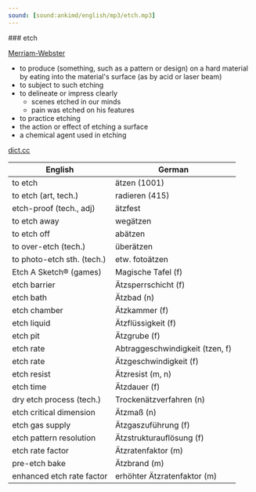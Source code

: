 ```yaml
---
sound: [sound:ankimd/english/mp3/etch.mp3]
---
```


\### etch

[Merriam-Webster](https://www.merriam-webster.com/dictionary/etch)

- to produce (something, such as a pattern or design) on a hard material by eating into the material's surface (as by acid or laser beam)
- to subject to such etching
- to delineate or impress clearly
    - scenes etched in our minds
    - pain was etched on his features
- to practice etching
- the action or effect of etching a surface
- a chemical agent used in etching

[dict.cc](https://www.dict.cc/etch)

| English        | German       |
| -------------- | ------------ |
| to etch | ätzen (1001) |
| to etch (art, tech.) | radieren (415) |
| etch-proof (tech., adj) | ätzfest |
| to etch away | wegätzen |
| to etch off | abätzen |
| to over-etch (tech.) | überätzen |
| to photo-etch sth. (tech.) | etw. fotoätzen |
| Etch A Sketch® (games) | Magische Tafel (f) |
| etch barrier | Ätzsperrschicht (f) |
| etch bath | Ätzbad (n) |
| etch chamber | Ätzkammer (f) |
| etch liquid | Ätzflüssigkeit (f) |
| etch pit | Ätzgrube (f) |
| etch rate | Abtraggeschwindigkeit (tzen, f) |
| etch rate | Ätzgeschwindigkeit (f) |
| etch resist | Ätzresist (m, n) |
| etch time | Ätzdauer (f) |
| dry etch process (tech.) | Trockenätzverfahren (n) |
| etch critical dimension | Ätzmaß (n) |
| etch gas supply | Ätzgaszuführung (f) |
| etch pattern resolution | Ätzstrukturauflösung (f) |
| etch rate factor | Ätzratenfaktor (m) |
| pre-etch bake | Ätzbrand (m) |
| enhanced etch rate factor | erhöhter Ätzratenfaktor (m) |
